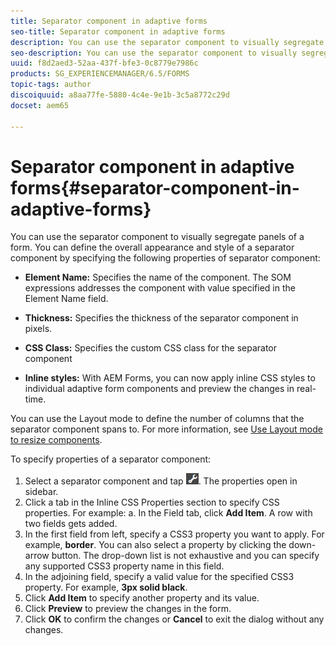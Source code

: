 ```yaml
---
title: Separator component in adaptive forms
seo-title: Separator component in adaptive forms
description: You can use the separator component to visually segregate sections of a form.
seo-description: You can use the separator component to visually segregate sections of a form.
uuid: f8d2aed3-52aa-437f-bfe3-0c8779e7986c
products: SG_EXPERIENCEMANAGER/6.5/FORMS
topic-tags: author
discoiquuid: a8aa77fe-5880-4c4e-9e1b-3c5a8772c29d
docset: aem65

---
```


# Separator component in adaptive forms{#separator-component-in-adaptive-forms}

You can use the separator component to visually segregate panels of a form. You can define the overall appearance and style of a separator component by specifying the following properties of separator component:

* **Element Name:** Specifies the name of the component. The SOM expressions addresses the component with value specified in the Element Name field.
* **Thickness:** Specifies the thickness of the separator component in pixels.

* **CSS Class:** Specifies the custom CSS class for the separator component  

* **Inline styles:** With AEM Forms, you can now apply inline CSS styles to individual adaptive form components and preview the changes in real-time.

You can use the Layout mode to define the number of columns that the separator component spans to. For more information, see [Use Layout mode to resize components](resize-using-layout-mode.md).

To specify properties of a separator component:

1. Select a separator component and tap ![cmppr](assets/cmppr.png). The properties open in sidebar.
1. Click a tab in the Inline CSS Properties section to specify CSS properties. For example: a. In the Field tab, click **Add Item**. A row with two fields gets added.
1. In the first field from left, specify a CSS3 property you want to apply. For example, **border**. You can also select a property by clicking the down-arrow button. The drop-down list is not exhaustive and you can specify any supported CSS3 property name in this field.
1. In the adjoining field, specify a valid value for the specified CSS3 property. For example, **3px solid black**.
1. Click **Add Item** to specify another property and its value.
1. Click **Preview** to preview the changes in the form.
1. Click **OK** to confirm the changes or **Cancel** to exit the dialog without any changes.

